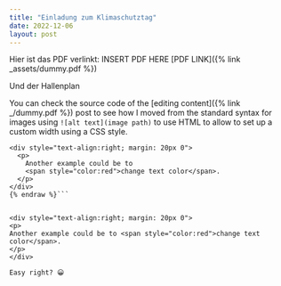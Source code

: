 ```yaml
---
title: "Einladung zum Klimaschutztag"
date: 2022-12-06
layout: post
---
```


Hier ist das PDF verlinkt: 
INSERT PDF HERE
[PDF LINK]({% link _assets/dummy.pdf %})

Und der Hallenplan


You can check the source code of the [editing content]({% link _/dummy.pdf %}) post to see how I moved from the standard syntax for images using `![alt text](image path)` to use HTML to allow to set up a custom width using a CSS style.

```html{% raw %}
<div style="text-align:right; margin: 20px 0">
  <p>
    Another example could be to 
    <span style="color:red">change text color</span>.
  </p>
</div>
{% endraw %}```


<div style="text-align:right; margin: 20px 0">
<p>
Another example could be to <span style="color:red">change text color</span>.
</p>
</div>

Easy right? 😀
